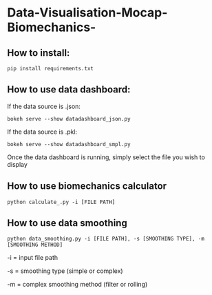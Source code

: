 # Data-Visualisation-Mocap-Biomechanics-

## How to install:
```
pip install requirements.txt
```
## How to use data dashboard:

If the data source is .json: 
```
bokeh serve --show datadashboard_json.py
```
If the data source is .pkl: 
```
bokeh serve --show datadashboard_smpl.py
```

Once the data dashboard is running, simply select the file you wish to display

## How to use biomechanics calculator
```
python calculate_.py -i [FILE PATH]
```

## How to use data smoothing
```
python data_smoothing.py -i [FILE PATH], -s [SMOOTHING TYPE], -m [SMOOTHING METHOD]
```
-i = input file path

-s = smoothing type (simple or complex)

-m = complex smoothing method (filter or rolling) 
